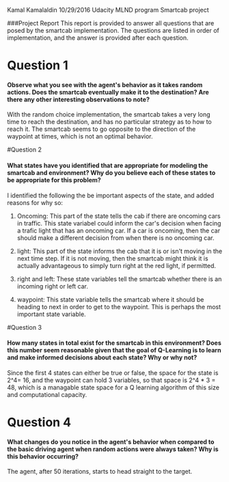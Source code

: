 Kamal Kamalaldin
10/29/2016
Udacity MLND program
Smartcab project

###Project Report
This report is provided to answer all questions that are posed by the smartcab implementation. The questions are listed in order of implementation, and the answer is provided after each question.

# Question 1
#### Observe what you see with the agent's behavior as it takes random actions. Does the smartcab eventually make it to the destination? Are there any other interesting observations to note?
With the random choice implementation, the smartcab takes a very long time to reach the destination, and has no particular strategy as to how to reach it. The smartcab seems to go opposite to the direction of the waypoint at times, which is not an optimal behavior.

#Question 2
#### What states have you identified that are appropriate for modeling the smartcab and environment? Why do you believe each of these states to be appropriate for this problem?
I identified the following the be important aspects of the state, and added reasons for why so:
1. Oncoming: This part of the state tells the cab if there are oncoming cars in traffic. This state variabel could inform the car's decision when facing a trafic light that has an oncoming car. If a car is oncoming, then the car should make a different decision from when there is no oncoming car.

2. light: This part of the state informs the cab that it is or isn't moving in the next time step. If it is not moving, then the smartcab might think it is actually advantageous to simply turn right at the red light, if permitted.

3. right and left: These state variables tell the smartcab whether there is an incoming right or left car.

4. waypoint: This state variable tells the smartcab where it should be heading to next in order to get to the waypoint. This is perhaps the most important state variable.

#Question 3
####  How many states in total exist for the smartcab in this environment? Does this number seem reasonable given that the goal of Q-Learning is to learn and make informed decisions about each state? Why or why not?

Since the first 4 states can either be true or false, the space for the state is 2^4= 16, and the waypoint can hold 3 variables, so that space is 2^4 * 3 = 48, which is a managable state space for a Q learning algorithm of this size and computational capacity.


# Question 4
#### What changes do you notice in the agent's behavior when compared to the basic driving agent when random actions were always taken? Why is this behavior occurring?

The agent, after 50 iterations, starts to head straight to the target.